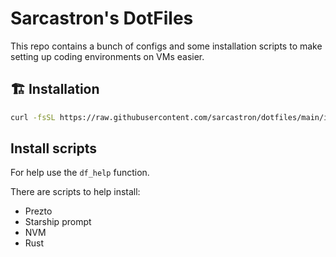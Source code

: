 # Sarcastron's DotFiles

This repo contains a bunch of configs and some installation scripts to make setting up coding environments on VMs easier.

## 🏗 Installation

```sh
curl -fsSL https://raw.githubusercontent.com/sarcastron/dotfiles/main/install.sh | zsh
```

## Install scripts

For help use the `df_help` function.

There are scripts to help install:

- Prezto
- Starship prompt
- NVM
- Rust
